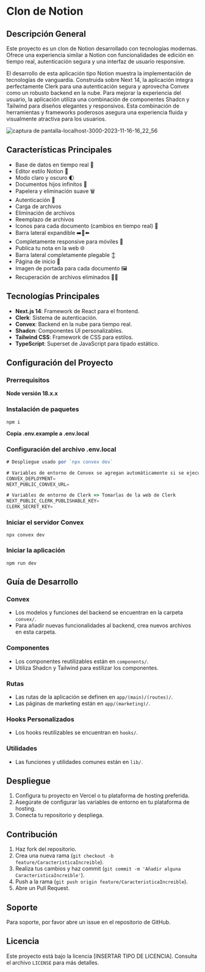 # Clon de Notion

## Descripción General

Este proyecto es un clon de Notion desarrollado con tecnologías modernas. Ofrece una experiencia similar a Notion con funcionalidades de edición en tiempo real, autenticación segura y una interfaz de usuario responsive.

El desarrollo de esta aplicación tipo Notion muestra la implementación de tecnologías de vanguardia. Construida sobre Next 14, la aplicación integra perfectamente Clerk para una autenticación segura y aprovecha Convex como un robusto backend en la nube. Para mejorar la experiencia del usuario, la aplicación utiliza una combinación de componentes Shadcn y Tailwind para diseños elegantes y responsivos. Esta combinación de herramientas y frameworks poderosos asegura una experiencia fluida y visualmente atractiva para los usuarios.

![captura de pantalla-localhost-3000-2023-11-16-16_22_56](https://github.com/Lostovayne/Clon-de-Notion-con-Next14-Tailwind-Typescript/assets/92962731/9fff6f52-88ff-4798-b59e-f1a8d19e84d1)

## Características Principales

- Base de datos en tiempo real 🔗
- Editor estilo Notion 📝
- Modo claro y oscuro 🌓
- Documentos hijos infinitos 🌲
- Papelera y eliminación suave 🗑️
- Autenticación 🔐
- Carga de archivos
- Eliminación de archivos
- Reemplazo de archivos
- Iconos para cada documento (cambios en tiempo real) 🌠
- Barra lateral expandible ➡️🔀⬅️
- Completamente responsive para móviles 📱
- Publica tu nota en la web 🌐
- Barra lateral completamente plegable ↕️
- Página de inicio 🛬
- Imagen de portada para cada documento 🖼️
- Recuperación de archivos eliminados 🔄📄

## Tecnologías Principales

- **Next.js 14**: Framework de React para el frontend.
- **Clerk**: Sistema de autenticación.
- **Convex**: Backend en la nube para tiempo real.
- **Shadcn**: Componentes UI personalizables.
- **Tailwind CSS**: Framework de CSS para estilos.
- **TypeScript**: Superset de JavaScript para tipado estático.

## Configuración del Proyecto

### Prerrequisitos

**Node versión 18.x.x**

### Instalación de paquetes

```shell
npm i
```

**Copia .env.example a .env.local**

### Configuración del archivo .env.local

```js
# Despliegue usado por `npx convex dev`

# Variables de entorno de Convex se agregan automáticamente si se ejecuta el comando npx.... desde la web de Convex
CONVEX_DEPLOYMENT=
NEXT_PUBLIC_CONVEX_URL=

# Variables de entorno de Clerk => Tomarlas de la web de Clerk
NEXT_PUBLIC_CLERK_PUBLISHABLE_KEY=
CLERK_SECRET_KEY=
```

### Iniciar el servidor Convex

```shell
npx convex dev
```

### Iniciar la aplicación

```shell
npm run dev
```

## Guía de Desarrollo

### Convex

- Los modelos y funciones del backend se encuentran en la carpeta `convex/`.
- Para añadir nuevas funcionalidades al backend, crea nuevos archivos en esta carpeta.

### Componentes

- Los componentes reutilizables están en `components/`.
- Utiliza Shadcn y Tailwind para estilizar los componentes.

### Rutas

- Las rutas de la aplicación se definen en `app/(main)/(routes)/`.
- Las páginas de marketing están en `app/(marketing)/`.

### Hooks Personalizados

- Los hooks reutilizables se encuentran en `hooks/`.

### Utilidades

- Las funciones y utilidades comunes están en `lib/`.

## Despliegue

1. Configura tu proyecto en Vercel o tu plataforma de hosting preferida.
2. Asegúrate de configurar las variables de entorno en tu plataforma de hosting.
3. Conecta tu repositorio y despliega.

## Contribución

1. Haz fork del repositorio.
2. Crea una nueva rama (`git checkout -b feature/CaracteristicaIncreible`).
3. Realiza tus cambios y haz commit (`git commit -m 'Añadir alguna CaracteristicaIncreible'`).
4. Push a la rama (`git push origin feature/CaracteristicaIncreible`).
5. Abre un Pull Request.

## Soporte

Para soporte, por favor abre un issue en el repositorio de GitHub.

## Licencia

Este proyecto está bajo la licencia [INSERTAR TIPO DE LICENCIA]. Consulta el archivo `LICENSE` para más detalles.
